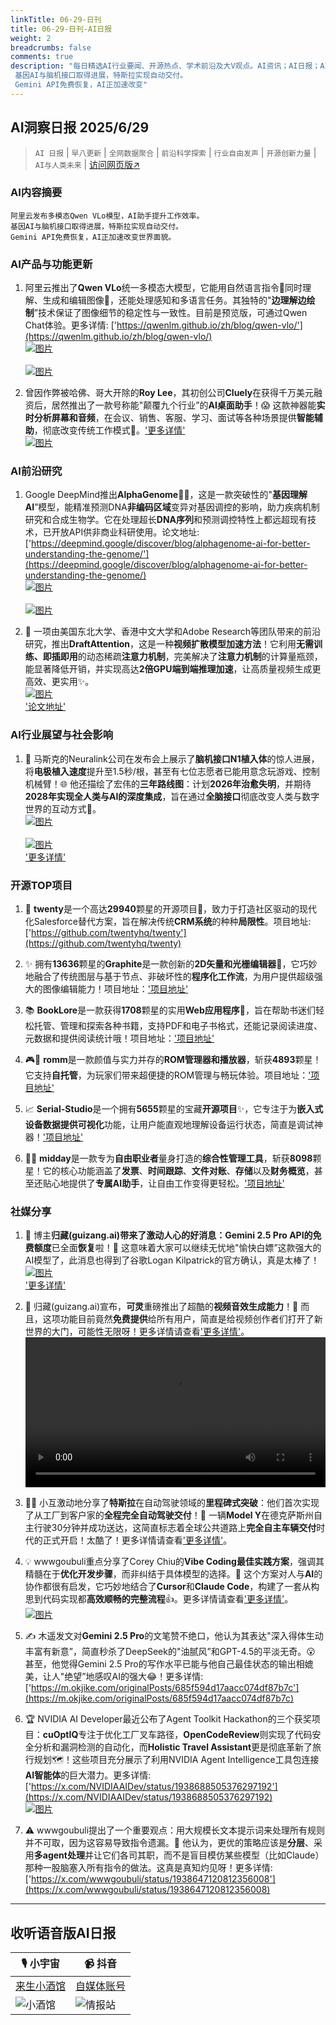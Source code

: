 ```yaml
---
linkTitle: 06-29-日刊
title: 06-29-日刊-AI日报
weight: 2
breadcrumbs: false
comments: true
description: "每日精选AI行业要闻、开源热点、学术前沿及大V观点。AI资讯；AI日报；AI知识库；AI教程；AI资讯日报；AI工具；AI Daily News 。阿里云发布多模态Qwen VLo模型，AI助手提升工作效率。 基因AI与脑机接口取得进展，特斯拉实现自动交付。 Gemini API免费恢复，AI正加速改变"
---
```


## AI洞察日报 2025/6/29

>  `AI 日报` | `早八更新` | `全网数据聚合` | `前沿科学探索` | `行业自由发声` | `开源创新力量` | `AI与人类未来` | [访问网页版↗️](https://ai.hubtoday.app/)



### **AI内容摘要**

```
阿里云发布多模态Qwen VLo模型，AI助手提升工作效率。
基因AI与脑机接口取得进展，特斯拉实现自动交付。
Gemini API免费恢复，AI正加速改变世界面貌。
```



### AI产品与功能更新
1.  阿里云推出了**Qwen VLo**统一多模态大模型，它能用自然语言指令🌟同时理解、生成和编辑图像🎨，还能处理感知和多语言任务。其独特的"**边理解边绘制**”技术保证了图像细节的稳定性与一致性。目前是预览版，可通过Qwen Chat体验。更多详情: ['https://qwenlm.github.io/zh/blog/qwen-vlo/'](https://qwenlm.github.io/zh/blog/qwen-vlo/)
    <br/> [![图片](https://cdn.jsdelivr.net/gh/justlovemaki/imagehub@main/assets/2025/07/news_01jzjerrg8fanrrptq4fyr5snd.png)](https://cdn.jsdelivr.net/gh/justlovemaki/imagehub@main/assets/2025/07/news_01jzjerrg8fanrrptq4fyr5snd.png) <br/>
    <br/> [![图片](https://cdn.jsdelivr.net/gh/justlovemaki/imagehub@main/assets/2025/07/news_01jzjert7kfans47syheqzy7v6.png)](https://cdn.jsdelivr.net/gh/justlovemaki/imagehub@main/assets/2025/07/news_01jzjert7kfans47syheqzy7v6.png) <br/>

2.  曾因作弊被哈佛、哥大开除的**Roy Lee**，其初创公司**Cluely**在获得千万美元融资后，居然推出了一款号称能"颠覆九个行业”的**AI桌面助手**！😱 这款神器能**实时分析屏幕和音频**，在会议、销售、客服、学习、面试等各种场景提供**智能辅助**，彻底改变传统工作模式🚀。['更多详情'](https://www.jiqizhixin.com/articles/2025-06-28-6)
    <br/> [![图片](https://cdn.jsdelivr.net/gh/justlovemaki/imagehub@main/assets/2025/07/news_01jzjery95e6y8c7jwpfmd6d9f.png)](https://cdn.jsdelivr.net/gh/justlovemaki/imagehub@main/assets/2025/07/news_01jzjery95e6y8c7jwpfmd6d9f.png) <br/>

### AI前沿研究
1.  Google DeepMind推出**AlphaGenome**🧬🔬，这是一款突破性的"**基因理解AI**”模型，能精准预测DNA**非编码区域**变异对基因调控的影响，助力疾病机制研究和合成生物学。它在处理超长**DNA序列**和预测调控特性上都远超现有技术，已开放API供非商业科研使用。论文地址: ['https://deepmind.google/discover/blog/alphagenome-ai-for-better-understanding-the-genome/'](https://deepmind.google/discover/blog/alphagenome-ai-for-better-understanding-the-genome/)
    <br/> [![图片](https://cdn.jsdelivr.net/gh/justlovemaki/imagehub@main/assets/2025/07/news_01jzjes019f6w9gth7nfvbh605.png)](https://cdn.jsdelivr.net/gh/justlovemaki/imagehub@main/assets/2025/07/news_01jzjes019f6w9gth7nfvbh605.png) <br/>
    <br/> [![图片](https://cdn.jsdelivr.net/gh/justlovemaki/imagehub@main/assets/2025/07/news_01jzjes367e0dtk2rnxhxryvm9.png)](https://cdn.jsdelivr.net/gh/justlovemaki/imagehub@main/assets/2025/07/news_01jzjes367e0dtk2rnxhxryvm9.png) <br/>

2.  🚀 一项由美国东北大学、香港中文大学和Adobe Research等团队带来的前沿研究，推出**DraftAttention**，这是一种**视频扩散模型加速方法**！它利用**无需训练、即插即用**的动态稀疏**注意力机制**，完美解决了**注意力机制**的计算量瓶颈，能显著降低开销，并实现高达**2倍GPU端到端推理加速**，让高质量视频生成更高效、更实用✨。
    <br/> [![图片](https://cdn.jsdelivr.net/gh/justlovemaki/imagehub@main/assets/2025/07/news_01jzjes6tcfp38n49n5zxdq3qp.png)](https://cdn.jsdelivr.net/gh/justlovemaki/imagehub@main/assets/2025/07/news_01jzjes6tcfp38n49n5zxdq3qp.png) <br/>
    ['论文地址'](https://arxiv.org/abs/2505.14708)

### AI行业展望与社会影响
1.  🚀 马斯克的Neuralink公司在发布会上展示了**脑机接口N1植入体**的惊人进展，将**电极植入速度**提升至1.5秒/根，甚至有七位志愿者已能用意念玩游戏、控制机械臂！🌐 他还描绘了宏伟的**三年路线图**：计划**2026年治愈失明**，并期待**2028年实现全人类与AI的深度集成**，旨在通过**全脑接口**彻底改变人类与数字世界的互动方式🤯。
    <br/> [![图片](https://cdn.jsdelivr.net/gh/justlovemaki/imagehub@main/assets/2025/07/news_01jzjes8j5eqnvbfngwwqp1tmx.jpg)](https://cdn.jsdelivr.net/gh/justlovemaki/imagehub@main/assets/2025/07/news_01jzjes8j5eqnvbfngwwqp1tmx.jpg) <br/>
    <br/> [![图片](https://cdn.jsdelivr.net/gh/justlovemaki/imagehub@main/assets/2025/07/news_01jzjesa4de9ptvakgg2p12mpb.gif)](https://cdn.jsdelivr.net/gh/justlovemaki/imagehub@main/assets/2025/07/news_01jzjesa4de9ptvakgg2p12mpb.gif) <br/>
    ['更多详情'](https://mp.weixin.qq.com/s?__biz=MzI3MTA0MTk1MA==&mid=2652605172&idx=1&sn=af0348a245d7f79f539ea6839caf05b2)

### 开源TOP项目
1.  🌟 **twenty**是一个高达**29940**颗星的开源项目🚀，致力于打造社区驱动的现代化Salesforce替代方案，旨在解决传统**CRM系统**的种种**局限性**。项目地址: ['https://github.com/twentyhq/twenty'](https://github.com/twentyhq/twenty)

2.  ✨ 拥有**13636**颗星的**Graphite**是一款创新的**2D矢量和光栅编辑器**🎨，它巧妙地融合了传统图层与基于节点、非破坏性的**程序化工作流**，为用户提供超级强大的图像编辑能力！项目地址：['项目地址'](https://github.com/GraphiteEditor/Graphite)

3.  📚 **BookLore**是一款获得**1708**颗星的实用**Web应用程序**📖，旨在帮助书迷们轻松托管、管理和探索各种书籍，支持PDF和电子书格式，还能记录阅读进度、元数据和提供阅读统计哦！项目地址：['项目地址'](https://github.com/adityachandelgit/BookLore)

4.  🎮🌟 **romm**是一款颜值与实力并存的**ROM管理器和播放器**，斩获**4893**颗星！它支持**自托管**，为玩家们带来超便捷的ROM管理与畅玩体验。项目地址：['项目地址'](https://github.com/rommapp/romm)

5.  📈 **Serial-Studio**是一个拥有**5655**颗星的宝藏**开源项目**✨，它专注于为**嵌入式设备数据提供可视化**功能，让用户能直观地理解设备运行状态，简直是调试神器！['项目地址'](https://github.com/Serial-Studio/Serial-Studio)

6.  💼🚀 **midday**是一款专为**自由职业者**量身打造的**综合性管理工具**，斩获**8098**颗星！它的核心功能涵盖了**发票**、**时间跟踪**、**文件对账**、**存储**以及**财务概览**，甚至还贴心地提供了**专属AI助手**，让自由工作变得更轻松。['项目地址'](https://github.com/midday-ai/midday)

### 社媒分享
1.  🎉 博主**归藏(guizang.ai)**带来了激动人心的好消息：**Gemini 2.5 Pro API**的**免费额度**已全面**恢复**啦！🥳 这意味着大家可以继续无忧地"愉快白嫖”这款强大的AI模型了，此消息也得到了谷歌Logan Kilpatrick的官方确认，真是太棒了！
    <br/> [![图片](https://cdn.jsdelivr.net/gh/justlovemaki/imagehub@main/assets/2025/07/news_01jzjesdvke9z977t05ypmrb7j.jpg)](https://cdn.jsdelivr.net/gh/justlovemaki/imagehub@main/assets/2025/07/news_01jzjesdvke9z977t05ypmrb7j.jpg) <br/>
    ['更多详情'](https://x.com/op7418/status/1938895703608316011)

2.  🎵 归藏(guizang.ai)宣布，**可灵**重磅推出了超酷的**视频音效生成能力**！🤩 而且，这项功能目前竟然**免费提供**给所有用户，简直是给视频创作者们打开了新世界的大门，可能性无限呀！更多详情请查看['更多详情'](https://x.com/op7418/status/1938894186742485484)。
    <video src="https://cdn.jsdelivr.net/gh/justlovemaki/imagehub@main/assets/2025/07/news_01jzjeshhyeyebjxt31yqgjwqv.mp4" controls="controls" width="100%"></video>

3.  🚗💨 小互激动地分享了**特斯拉**在自动驾驶领域的**里程碑式突破**：他们首次实现了从工厂到客户家的**全程完全自动驾驶交付**！🎉 一辆**Model Y**在德克萨斯州自主行驶30分钟并成功送达，这简直标志着全球公共道路上**完全自主车辆交付**时代的正式开启！太酷了！更多详情请查看['更多详情'](https://x.com/imxiaohu/status/1938848110115201068)。
    </video>

4.  💡 wwwgoubuli重点分享了Corey Chiu的**Vibe Coding最佳实践方案**，强调其精髓在于**优化开发步骤**，而非纠结于具体模型的选择。🤔 这个方案对人与**AI**的协作都很有启发，它巧妙地结合了**Cursor**和**Claude Code**，构建了一套从构思到代码实现都**高效顺畅的完整流程**👍。更多详情请查看['更多详情'](https://x.com/wwwgoubuli/status/1938794235106558301)。
    <br/> [![图片](https://cdn.jsdelivr.net/gh/justlovemaki/imagehub@main/assets/2025/07/news_01jzjesp98eftr0nfbf6qn24km.jpg)](https://cdn.jsdelivr.net/gh/justlovemaki/imagehub@main/assets/2025/07/news_01jzjesp98eftr0nfbf6qn24km.jpg) <br/>

5.  ✍️ 木遥发文对**Gemini 2.5 Pro**的文笔赞不绝口，他认为其表达"深入得体生动丰富有新意”，简直秒杀了DeepSeek的"油腻风”和GPT-4.5的平淡无奇。😮 甚至，他觉得Gemini 2.5 Pro的写作水平已能与他自己最佳状态的输出相媲美，让人"绝望”地感叹AI的强大😂！更多详情: ['https://m.okjike.com/originalPosts/685f594d17aacc074df87b7c'](https://m.okjike.com/originalPosts/685f594d17aacc074df87b7c)

6.  🏆 NVIDIA AI Developer最近公布了Agent Toolkit Hackathon的三个获奖项目：**cuOptIQ**专注于优化工厂叉车路径，**OpenCodeReview**则实现了代码安全分析和漏洞检测的自动化，而**Holistic Travel Assistant**更是彻底革新了旅行规划🗺️！这些项目充分展示了利用NVIDIA Agent Intelligence工具包连接**AI智能体**的巨大潜力。更多详情: ['https://x.com/NVIDIAAIDev/status/1938688505376297192'](https://x.com/NVIDIAAIDev/status/1938688505376297192)
    <br/> [![图片](https://cdn.jsdelivr.net/gh/justlovemaki/imagehub@main/assets/2025/07/news_01jzjet347ecbsp8r2kchfc29k.jpg)](https://cdn.jsdelivr.net/gh/justlovemaki/imagehub@main/assets/2025/07/news_01jzjet347ecbsp8r2kchfc29k.jpg) <br/>

7.  ⚠️ wwwgoubuli提出了一个重要观点：用大规模长文本提示词来处理所有规则并不可取，因为这容易导致指令遗漏。🤔 他认为，更优的策略应该是**分层**、采用**多agent处理**并让它们各司其职，而不是盲目模仿某些模型（比如Claude）那种一股脑塞入所有指令的做法。这真是真知灼见呀！更多详情: ['https://x.com/wwwgoubuli/status/1938647120812356008'](https://x.com/wwwgoubuli/status/1938647120812356008)

---

## **收听语音版AI日报**

| 🎙️ **小宇宙** | 📹 **抖音** |
| --- | --- |
| [来生小酒馆](https://www.xiaoyuzhoufm.com/podcast/683c62b7c1ca9cf575a5030e)  |   [自媒体账号](https://www.douyin.com/user/MS4wLjABAAAAwpwqPQlu38sO38VyWgw9ZjDEnN4bMR5j8x111UxpseHR9DpB6-CveI5KRXOWuFwG)| 
| ![小酒馆](https://cdn.jsdelivr.net/gh/justlovemaki/imagehub@main/logo/f959f7984e9163fc50d3941d79a7f262.md.png) | ![情报站](https://cdn.jsdelivr.net/gh/justlovemaki/imagehub@main/logo/7fc30805eeb831e1e2baa3a240683ca3.md.png) |

    

